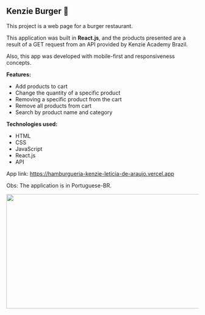 ## Kenzie Burger 🍔

This project is a web page for a burger restaurant. 

This application was built in <b>React.js</b>, and the products presented are a result of a GET request from an API provided by Kenzie Academy Brazil.

Also, this app was developed with mobile-first and responsiveness concepts.

<b>Features:</b>
- Add products to cart
- Change the quantity of a specific product
- Removing a specific product from the cart
- Remove all products from cart
- Search by product name and category

<b>Technologies used:</b>
- HTML
- CSS
- JavaScript
- React.js
- API

App link: https://hamburgueria-kenzie-leticia-de-araujo.vercel.app

Obs: The application is in Portuguese-BR.

<img src="https://j.gifs.com/nRo8Q5.gif" width=550 height=300/>
